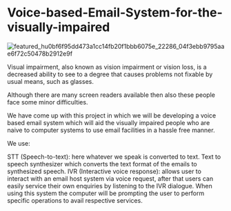# Voice-based-Email-System-for-the-visually-impaired


  ![featured_hu0bf6f95dd473a1cc14fb20f1bbb6075e_22286_04f3ebb9795aae6f72c50478b2912e9f](https://github.com/user-attachments/assets/c7422ff0-570f-4696-be5c-12bd2bceed66)


Visual impairment, also known as vision impairment or vision loss, is a decreased ability to see to a degree that causes problems not fixable by usual means, such as glasses.

Although there are many screen readers available then also these people face some minor difficulties.

We have come up with this project in which we will be developing a voice based email system which will aid the visually impaired people who are naive to computer systems to use email facilities in a hassle free manner.

We use:

STT (Speech-to-text): here whatever we speak is converted to text.
Text to speech synthesizer which converts the text format of the emails to synthesized speech.
IVR (Interactive voice response): allows user to interact with an email host system via voice request, after that users can easily service their own enquiries by listening to the IVR dialogue.
When using this system the computer will be prompting the user to perform specific operations to avail respective services.
